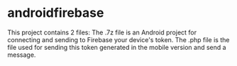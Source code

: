 # androidfirebase

This project contains 2 files: The .7z file is an Android project for connecting and sending to Firebase your device's token.
The .php file is the file used for sending this token generated in the mobile version and send a message.
